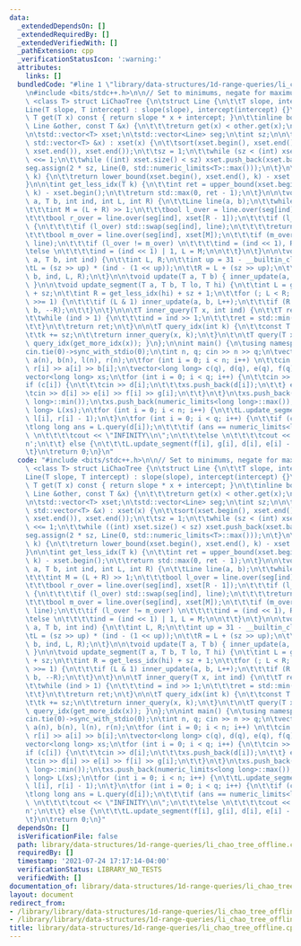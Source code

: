 ```yaml
---
data:
  _extendedDependsOn: []
  _extendedRequiredBy: []
  _extendedVerifiedWith: []
  _pathExtension: cpp
  _verificationStatusIcon: ':warning:'
  attributes:
    links: []
  bundledCode: "#line 1 \"library/data-structures/1d-range-queries/li_chao_tree_offline.cpp\"\
    \n#include <bits/stdc++.h>\n\n// Set to minimums, negate for maximums\n\ntemplate\
    \ <class T> struct LiChaoTree {\n\tstruct Line {\n\t\tT slope, intercept;\n\t\t\
    Line(T slope, T intercept) : slope(slope), intercept(intercept) {}\n\t\tinline\
    \ T get(T x) const { return slope * x + intercept; }\n\t\tinline bool over(const\
    \ Line &other, const T &x) {\n\t\t\treturn get(x) < other.get(x);\n\t\t}\n\t};\n\
    \n\tstd::vector<T> xset;\n\tstd::vector<Line> seg;\n\tint sz;\n\n\tLiChaoTree(const\
    \ std::vector<T> &x) : xset(x) {\n\t\tsort(xset.begin(), xset.end());\n\t\txset.erase(unique(xset.begin(),\
    \ xset.end()), xset.end());\n\t\tsz = 1;\n\t\twhile (sz < (int) xset.size()) sz\
    \ <<= 1;\n\t\twhile ((int) xset.size() < sz) xset.push_back(xset.back());\n\t\t\
    seg.assign(2 * sz, Line(0, std::numeric_limits<T>::max()));\n\t}\n\n\tint get_more_idx(T\
    \ k) {\n\t\treturn lower_bound(xset.begin(), xset.end(), k) - xset.begin();\n\t\
    }\n\n\tint get_less_idx(T k) {\n\t\tint ret = upper_bound(xset.begin(), xset.end(),\
    \ k) - xset.begin();\n\t\treturn std::max(0, ret - 1);\n\t}\n\n\tvoid inner_update(T\
    \ a, T b, int ind, int L, int R) {\n\t\tLine line(a, b);\n\t\twhile (true) {\n\
    \t\t\tint M = (L + R) >> 1;\n\t\t\tbool l_over = line.over(seg[ind], xset[L]);\n\
    \t\t\tbool r_over = line.over(seg[ind], xset[R - 1]);\n\t\t\tif (l_over == r_over)\
    \ {\n\t\t\t\tif (l_over) std::swap(seg[ind], line);\n\t\t\t\treturn;\n\t\t\t}\n\
    \t\t\tbool m_over = line.over(seg[ind], xset[M]);\n\t\t\tif (m_over) std::swap(seg[ind],\
    \ line);\n\t\t\tif (l_over != m_over) \n\t\t\t\tind = (ind << 1), R = M;\n\t\t\
    \telse \n\t\t\t\tind = (ind << 1) | 1, L = M;\n\n\t\t}\n\t}\n\n\tvoid inner_update(T\
    \ a, T b, int ind) {\n\t\tint L, R;\n\t\tint up = 31 - __builtin_clz(ind);\n\t\
    \tL = (sz >> up) * (ind - (1 << up));\n\t\tR = L + (sz >> up);\n\t\tinner_update(a,\
    \ b, ind, L, R);\n\t}\n\n\tvoid update(T a, T b) { inner_update(a, b, 1, 0, sz);\
    \ }\n\n\tvoid update_segment(T a, T b, T lo, T hi) {\n\t\tint L = get_more_idx(lo)\
    \ + sz;\n\t\tint R = get_less_idx(hi) + sz + 1;\n\t\tfor (; L < R; L >>= 1, R\
    \ >>= 1) {\n\t\t\tif (L & 1) inner_update(a, b, L++);\n\t\t\tif (R & 1) inner_update(a,\
    \ b, --R);\n\t\t}\n\t}\n\n\tT inner_query(T x, int ind) {\n\t\tT ret = seg[ind].get(x);\n\
    \t\twhile (ind > 1) {\n\t\t\tind = ind >> 1;\n\t\t\tret = std::min(ret, seg[ind].get(x));\n\
    \t\t}\n\t\treturn ret;\n\t}\n\n\tT query_idx(int k) {\n\t\tconst T x = xset[k];\n\
    \t\tk += sz;\n\t\treturn inner_query(x, k);\n\t}\n\t\n\tT query(T x) { return\
    \ query_idx(get_more_idx(x)); }\n};\n\nint main() {\n\tusing namespace std;\n\t\
    cin.tie(0)->sync_with_stdio(0);\n\tint n, q; cin >> n >> q;\n\tvector<long long>\
    \ a(n), b(n), l(n), r(n);\n\tfor (int i = 0; i < n; i++) \n\t\tcin >> l[i] >>\
    \ r[i] >> a[i] >> b[i];\n\tvector<long long> c(q), d(q), e(q), f(q), g(q);\n\t\
    vector<long long> xs;\n\tfor (int i = 0; i < q; i++) {\n\t\tcin >> c[i];\n\t\t\
    if (c[i]) {\n\t\t\tcin >> d[i];\n\t\t\txs.push_back(d[i]);\n\t\t} else {\n\t\t\
    \tcin >> d[i] >> e[i] >> f[i] >> g[i];\n\t\t}\n\t}\n\txs.push_back(numeric_limits<long\
    \ long>::min());\n\txs.push_back(numeric_limits<long long>::max());\n\tLiChaoTree<long\
    \ long> L(xs);\n\tfor (int i = 0; i < n; i++) {\n\t\tL.update_segment(a[i], b[i],\
    \ l[i], r[i] - 1);\n\t}\n\tfor (int i = 0; i < q; i++) {\n\t\tif (c[i]) {\n\t\t\
    \tlong long ans = L.query(d[i]);\n\t\t\tif (ans == numeric_limits<long long>::max())\
    \ \n\t\t\t\tcout << \"INFINITY\\n\";\n\t\t\telse \n\t\t\t\tcout << ans << '\\\
    n';\n\t\t} else {\n\t\t\tL.update_segment(f[i], g[i], d[i], e[i] - 1);\n\t\t}\n\
    \t}\n\treturn 0;\n}\n"
  code: "#include <bits/stdc++.h>\n\n// Set to minimums, negate for maximums\n\ntemplate\
    \ <class T> struct LiChaoTree {\n\tstruct Line {\n\t\tT slope, intercept;\n\t\t\
    Line(T slope, T intercept) : slope(slope), intercept(intercept) {}\n\t\tinline\
    \ T get(T x) const { return slope * x + intercept; }\n\t\tinline bool over(const\
    \ Line &other, const T &x) {\n\t\t\treturn get(x) < other.get(x);\n\t\t}\n\t};\n\
    \n\tstd::vector<T> xset;\n\tstd::vector<Line> seg;\n\tint sz;\n\n\tLiChaoTree(const\
    \ std::vector<T> &x) : xset(x) {\n\t\tsort(xset.begin(), xset.end());\n\t\txset.erase(unique(xset.begin(),\
    \ xset.end()), xset.end());\n\t\tsz = 1;\n\t\twhile (sz < (int) xset.size()) sz\
    \ <<= 1;\n\t\twhile ((int) xset.size() < sz) xset.push_back(xset.back());\n\t\t\
    seg.assign(2 * sz, Line(0, std::numeric_limits<T>::max()));\n\t}\n\n\tint get_more_idx(T\
    \ k) {\n\t\treturn lower_bound(xset.begin(), xset.end(), k) - xset.begin();\n\t\
    }\n\n\tint get_less_idx(T k) {\n\t\tint ret = upper_bound(xset.begin(), xset.end(),\
    \ k) - xset.begin();\n\t\treturn std::max(0, ret - 1);\n\t}\n\n\tvoid inner_update(T\
    \ a, T b, int ind, int L, int R) {\n\t\tLine line(a, b);\n\t\twhile (true) {\n\
    \t\t\tint M = (L + R) >> 1;\n\t\t\tbool l_over = line.over(seg[ind], xset[L]);\n\
    \t\t\tbool r_over = line.over(seg[ind], xset[R - 1]);\n\t\t\tif (l_over == r_over)\
    \ {\n\t\t\t\tif (l_over) std::swap(seg[ind], line);\n\t\t\t\treturn;\n\t\t\t}\n\
    \t\t\tbool m_over = line.over(seg[ind], xset[M]);\n\t\t\tif (m_over) std::swap(seg[ind],\
    \ line);\n\t\t\tif (l_over != m_over) \n\t\t\t\tind = (ind << 1), R = M;\n\t\t\
    \telse \n\t\t\t\tind = (ind << 1) | 1, L = M;\n\n\t\t}\n\t}\n\n\tvoid inner_update(T\
    \ a, T b, int ind) {\n\t\tint L, R;\n\t\tint up = 31 - __builtin_clz(ind);\n\t\
    \tL = (sz >> up) * (ind - (1 << up));\n\t\tR = L + (sz >> up);\n\t\tinner_update(a,\
    \ b, ind, L, R);\n\t}\n\n\tvoid update(T a, T b) { inner_update(a, b, 1, 0, sz);\
    \ }\n\n\tvoid update_segment(T a, T b, T lo, T hi) {\n\t\tint L = get_more_idx(lo)\
    \ + sz;\n\t\tint R = get_less_idx(hi) + sz + 1;\n\t\tfor (; L < R; L >>= 1, R\
    \ >>= 1) {\n\t\t\tif (L & 1) inner_update(a, b, L++);\n\t\t\tif (R & 1) inner_update(a,\
    \ b, --R);\n\t\t}\n\t}\n\n\tT inner_query(T x, int ind) {\n\t\tT ret = seg[ind].get(x);\n\
    \t\twhile (ind > 1) {\n\t\t\tind = ind >> 1;\n\t\t\tret = std::min(ret, seg[ind].get(x));\n\
    \t\t}\n\t\treturn ret;\n\t}\n\n\tT query_idx(int k) {\n\t\tconst T x = xset[k];\n\
    \t\tk += sz;\n\t\treturn inner_query(x, k);\n\t}\n\t\n\tT query(T x) { return\
    \ query_idx(get_more_idx(x)); }\n};\n\nint main() {\n\tusing namespace std;\n\t\
    cin.tie(0)->sync_with_stdio(0);\n\tint n, q; cin >> n >> q;\n\tvector<long long>\
    \ a(n), b(n), l(n), r(n);\n\tfor (int i = 0; i < n; i++) \n\t\tcin >> l[i] >>\
    \ r[i] >> a[i] >> b[i];\n\tvector<long long> c(q), d(q), e(q), f(q), g(q);\n\t\
    vector<long long> xs;\n\tfor (int i = 0; i < q; i++) {\n\t\tcin >> c[i];\n\t\t\
    if (c[i]) {\n\t\t\tcin >> d[i];\n\t\t\txs.push_back(d[i]);\n\t\t} else {\n\t\t\
    \tcin >> d[i] >> e[i] >> f[i] >> g[i];\n\t\t}\n\t}\n\txs.push_back(numeric_limits<long\
    \ long>::min());\n\txs.push_back(numeric_limits<long long>::max());\n\tLiChaoTree<long\
    \ long> L(xs);\n\tfor (int i = 0; i < n; i++) {\n\t\tL.update_segment(a[i], b[i],\
    \ l[i], r[i] - 1);\n\t}\n\tfor (int i = 0; i < q; i++) {\n\t\tif (c[i]) {\n\t\t\
    \tlong long ans = L.query(d[i]);\n\t\t\tif (ans == numeric_limits<long long>::max())\
    \ \n\t\t\t\tcout << \"INFINITY\\n\";\n\t\t\telse \n\t\t\t\tcout << ans << '\\\
    n';\n\t\t} else {\n\t\t\tL.update_segment(f[i], g[i], d[i], e[i] - 1);\n\t\t}\n\
    \t}\n\treturn 0;\n}"
  dependsOn: []
  isVerificationFile: false
  path: library/data-structures/1d-range-queries/li_chao_tree_offline.cpp
  requiredBy: []
  timestamp: '2021-07-24 17:17:14-04:00'
  verificationStatus: LIBRARY_NO_TESTS
  verifiedWith: []
documentation_of: library/data-structures/1d-range-queries/li_chao_tree_offline.cpp
layout: document
redirect_from:
- /library/library/data-structures/1d-range-queries/li_chao_tree_offline.cpp
- /library/library/data-structures/1d-range-queries/li_chao_tree_offline.cpp.html
title: library/data-structures/1d-range-queries/li_chao_tree_offline.cpp
---
```


